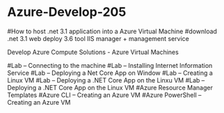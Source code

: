# Azure-Develop-205

#How to host .net 3.1 application into a Azure Virtual Machine 
#download
.net 3.1 
web deploy 3.6 tool 
IIS manager + management service

Develop Azure Compute Solutions - Azure Virtual Machines

#Lab – Connecting to the machine
#Lab – Installing Internet Information Service
#Lab – Deploying a Net Core App on Window
#Lab – Creating a Linux VM
#Lab – Deploying a .NET Core App on the Linxu VM
#Lab – Deploying a .NET Core App on the Linux VM
#Azure Resource Manager Templates
#Azure CLI – Creating an Azure VM
#Azure PowerShell – Creating an Azure VM
